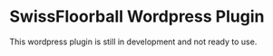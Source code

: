 # SwissFloorball Wordpress Plugin
This wordpress plugin is still in development and not ready to use. 
